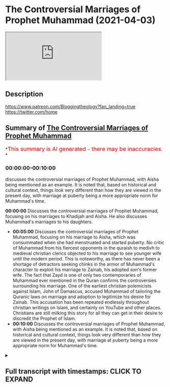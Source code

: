 # The Controversial Marriages of Prophet Muhammad (2021-04-03)

<iframe loading='lazy' allow='autoplay' src='https://www.youtube.com/embed/rVujj3YWdYU'></iframe>

## Description

<https://www.patreon.com/Bloggingtheology?fan_landing=true>
<https://twitter.com/home>

## Summary of [The Controversial Marriages of Prophet Muhammad](https://www.youtube.com/watch?v=rVujj3YWdYU)

*<span style="color:red; font-size:125%">This summary is AI generated - there may be inaccuracies</span>. *

### <a onclick="modifyYTiframeseektime('0')">00:00:00-00:10:00</a>

 discusses the controversial marriages of Prophet Muhammad, with Aisha being mentioned as an example. It is noted that, based on historical and cultural context, things look very different than how they are viewed in the present day, with marriage at puberty being a more appropriate norm for Muhammad's time.

**<a onclick="modifyYTiframeseektime('0')">00:00:00</a>** Discusses the controversial marriages of Prophet Muhammad, focusing on his marriages to Khadijah and Aisha. He also discusses Muhammad's marriages to his daughters.

* **<a onclick="modifyYTiframeseektime('300')">00:05:00</a>** Discusses the controversial marriages of Prophet Muhammad, focusing on his marriage to Aisha, which was consummated when she had menstruated and started puberty. No critic of Muhammad from his fiercest opponents in the quraish to medivh to medieval christian clerics objected to his marriage to see younger wife until the modern period. This is noteworthy, as there has never been a shortage of detractors seeking chinks in the armor of Muhammad's character to exploit his marriage to Zainab, his adopted son's former wife. The fact that Zayd is one of only two contemporaries of Muhammad ever mentioned in the Quran confirms the controversies surrounding his marriage. One of the earliest christian polemicists against Islam, John of Damascus, accused Muhammad of tailoring the Quranic laws on marriage and adoption to legitimize his desire for Zainab. This accusation has been repeated endlessly throughout christian writings on Islam, and certainly on YouTube and other places. Christians are still milking this story for all they can get in their desire to discredit the Prophet of Islam.
* **<a onclick="modifyYTiframeseektime('600')">00:10:00</a>** Discusses the controversial marriages of Prophet Muhammad, with Aisha being mentioned as an example. It is noted that, based on historical and cultural context, things look very different than how they are viewed in the present day, with marriage at puberty being a more appropriate norm for Muhammad's time.

<details><summary><h2>Full transcript with timestamps: CLICK TO EXPAND</h2></summary>

<a onclick="modifyYTiframeseektime('2')">0:00:02</a> Perhaps more than any other feature of the
prophet Muhammad's life, his marriages have
<a onclick="modifyYTiframeseektime('7')">0:00:07</a> proved controversial whether it be the marriage
to Aisha at a very young age, or his polygamy,
<a onclick="modifyYTiframeseektime('15')">0:00:15</a> he married so many wives or his marriage to Zainab
um this had caused well quite some scandal in some
<a onclick="modifyYTiframeseektime('23')">0:00:23</a> western particularly the last marriage to zainab
has caused scandal almost from the very beginning
<a onclick="modifyYTiframeseektime('29')">0:00:29</a> so i just wanted to um look at some expert opinion
on this from the west from western scholarship and
<a onclick="modifyYTiframeseektime('36')">0:00:36</a> i'm just wanted to read from this book called
'Muhammed A Very Short Introduction, by Jonathan A
<a onclick="modifyYTiframeseektime('42')">0:00:42</a> C Brown, and this Very Short Introduction is
part of a series of books for anyone wanting
<a onclick="modifyYTiframeseektime('48')">0:00:48</a> stimulating introductions to a new subject they're
all written by experts chosen by Oxford University
<a onclick="modifyYTiframeseektime('55')">0:00:55</a> Press and they published in more than 25 languages,
and they cover everything from advertising,
<a onclick="modifyYTiframeseektime('61')">0:01:01</a> african history, animal rights, anti-semitism,
ethics, Galileo, galaxies - you name it they
<a onclick="modifyYTiframeseektime('67')">0:01:07</a> cover it! Sociology, socialism,
theology, United Nations, paganism, cancer,
<a onclick="modifyYTiframeseektime('73')">0:01:13</a> the Vikings, witchcraft, you name it it's covered.
So they picked a top expert to write this
<a onclick="modifyYTiframeseektime('80')">0:01:20</a> uh little book on Muhammad, and I do recommend it
it's superb and and Jonathan A
<a onclick="modifyYTiframeseektime('87')">0:01:27</a> C Brown has written a section called 'Muhammad'S
marriages in context', there's a very short section
<a onclick="modifyYTiframeseektime('93')">0:01:33</a> i just wanted to share with you. Who is Jonathan
AC Brown? He's a professor of Islamic studies
<a onclick="modifyYTiframeseektime('99')">0:01:39</a> at Georgetown University in
Washington DC. He's an American and he has
<a onclick="modifyYTiframeseektime('107')">0:01:47</a> published in the fields of hadith (his PhD was in
hadith), Islamic law, Sufism, Arabic lexical theory,
<a onclick="modifyYTiframeseektime('116')">0:01:56</a> and pre-Islamic poetry. On the back it's got some
rave reviews: John L. Esposito, who's a professor
<a onclick="modifyYTiframeseektime('122')">0:02:02</a> at Georgetown University, an expert on Islam,
says "This is a masterful treatment informed by
<a onclick="modifyYTiframeseektime('129')">0:02:09</a> first-rate scholarship yet engaging, accessible,
and distinctively different from previous books
<a onclick="modifyYTiframeseektime('135')">0:02:15</a> on Muhammad." So what does Jonathan AC Brown
have to tell us about Muhammad's marriages in
<a onclick="modifyYTiframeseektime('143')">0:02:23</a> context? Well I think he shares, there's some
quite interesting information to help really
<a onclick="modifyYTiframeseektime('148')">0:02:28</a> contextualize this whole subject in a very helpful
way so more than any other feature of Muhammad's
<a onclick="modifyYTiframeseektime('155')">0:02:35</a> life his many marriages have consistently struck
and bewildered western readers since the rise of
<a onclick="modifyYTiframeseektime('162')">0:02:42</a> islam the prophet's polygamy and the chronic
ruling that muslim men can marry up to four women
<a onclick="modifyYTiframeseektime('169')">0:02:49</a> at a time the prophet was allowed more because
it was believed that he would never mistreat
<a onclick="modifyYTiframeseektime('175')">0:02:55</a> any of his wives created early on in medieval
christendom an image of muhammad as lustful
<a onclick="modifyYTiframeseektime('183')">0:03:03</a> prior to christianity however the near east
from pharonic egypt to ancient mesopotamia
<a onclick="modifyYTiframeseektime('190')">0:03:10</a> was a world in which political polygamy was not
foreign at all for most men it would have been
<a onclick="modifyYTiframeseektime('196')">0:03:16</a> too expensive but for rulers or men of great
import it was an expectable tool of politics
<a onclick="modifyYTiframeseektime('204')">0:03:24</a> and propagation perhaps the most famous example
exemplar for harem politics that's not haram
<a onclick="modifyYTiframeseektime('211')">0:03:31</a> but harem politics was king solomon whom the bible
says had 700 wives and 300 concubines you can read
<a onclick="modifyYTiframeseektime('220')">0:03:40</a> all about that in one kings chapter 11. among
them was the daughter of the pharaoh of egypt
<a onclick="modifyYTiframeseektime('226')">0:03:46</a> whom he had married to cement an alliance indeed
looked at through a political lens muhammad's
<a onclick="modifyYTiframeseektime('234')">0:03:54</a> marriages worked towards clear political goals
his marriage to khadijah of course had predated
<a onclick="modifyYTiframeseektime('242')">0:04:02</a> his prophethood and she remained
his only wife until she died let
<a onclick="modifyYTiframeseektime('248')">0:04:08</a> us look at whom the prophet married after
that and to whom he married his daughters
<a onclick="modifyYTiframeseektime('254')">0:04:14</a> muhammad married the daughters of abu bakr and
umar and married his own daughters to uthman and
<a onclick="modifyYTiframeseektime('261')">0:04:21</a> ali these four men were the first four rulers
of the muslim state after the prophet's death
<a onclick="modifyYTiframeseektime('269')">0:04:29</a> muhammad also married the daughter of abu sufyan
as well as the sister of abbas's wife maymunna
<a onclick="modifyYTiframeseektime('276')">0:04:36</a> who was also the aunt of khalid bin al-walid the
great general abu sufyan's son muawiwa founded the
<a onclick="modifyYTiframeseektime('285')">0:04:45</a> umayyad caliphate after ali's death in 660 ce
and khalid was a leading general of the muslim
<a onclick="modifyYTiframeseektime('293')">0:04:53</a> armies the prophet's marriages and those of
his family thus helped to create the network
<a onclick="modifyYTiframeseektime('300')">0:05:00</a> that provided the leadership of the muslim
community in the century after muhammad's death
<a onclick="modifyYTiframeseektime('307')">0:05:07</a> the prophet also entered into other politically
potent marriages he were the daughter of the
<a onclick="modifyYTiframeseektime('314')">0:05:14</a> jewish chief of khabar as well as numerous women
from leading arab tribes the fact that we know
<a onclick="modifyYTiframeseektime('322')">0:05:22</a> nothing more than the tribal identities of
two of these women further demonstrate that
<a onclick="modifyYTiframeseektime('328')">0:05:28</a> it was the political relationship that
muhammad was fostering that mattered
<a onclick="modifyYTiframeseektime('334')">0:05:34</a> there is nothing more controversial to the modern
reader than muhammad's marriage to aisha who is
<a onclick="modifyYTiframeseektime('340')">0:05:40</a> believed to have been between nine and ten years
old when the marriage was consummated the most
<a onclick="modifyYTiframeseektime('347')">0:05:47</a> reliable historical sources on this marriage
are the sahih hadith collections of al-bukhari
<a onclick="modifyYTiframeseektime('354')">0:05:54</a> and muslim interestingly no critic of muhammad
from his fiercest opponents in the quraish
<a onclick="modifyYTiframeseektime('362')">0:06:02</a> to medivh to medieval christian clerics objected
to his marriage to see younger wife until
<a onclick="modifyYTiframeseektime('369')">0:06:09</a> the modern period this is noteworthy since there
has certainly never been a shortage of detractors
<a onclick="modifyYTiframeseektime('377')">0:06:17</a> seeking chinks in the armor of muhammad's
character to exploit his marriage to zainab
<a onclick="modifyYTiframeseektime('385')">0:06:25</a> his adopted son's former wife which attracted
criticism even during muhammad's own lifetime
<a onclick="modifyYTiframeseektime('392')">0:06:32</a> the fact that zayd is one of only two
contemporaries of muhammad ever mentioned
<a onclick="modifyYTiframeseektime('397')">0:06:37</a> in the quran the other is abu lahab as well as
the book's sizable passage on the zainab episode
<a onclick="modifyYTiframeseektime('404')">0:06:44</a> testifies to the controversies
surrounding muhammad's marriage to her
<a onclick="modifyYTiframeseektime('409')">0:06:49</a> one of the earliest christian polemicists
against islam john of damascus he died in 749
<a onclick="modifyYTiframeseektime('417')">0:06:57</a> accused muhammad of tailoring the quranic laws
on marriage and adoption to legitimize his desire
<a onclick="modifyYTiframeseektime('425')">0:07:05</a> for zainab this accusation has been repeated
endlessly throughout christian writings
<a onclick="modifyYTiframeseektime('431')">0:07:11</a> on islam and certainly on youtube and other
places christians are still milking this
<a onclick="modifyYTiframeseektime('436')">0:07:16</a> story for all they can get in their desire to
discredit the prophet of islam the 13th century
<a onclick="modifyYTiframeseektime('443')">0:07:23</a> english historian matthew paris for example
wrote in his great chronicle that muhammad had
<a onclick="modifyYTiframeseektime('449')">0:07:29</a> pronounced polygamy permissible to cover up an
affair with a servant presumably zade's wife
<a onclick="modifyYTiframeseektime('458')">0:07:38</a> the reason that no pre-modern critics paid
attention to the prophet marriage prophet's
<a onclick="modifyYTiframeseektime('463')">0:07:43</a> marriage to a ten-year-old was because marrying
girls considered underage today was commonplace
<a onclick="modifyYTiframeseektime('471')">0:07:51</a> in the pre-modern world it was a common reality
then under roman law the earliest permitted age
<a onclick="modifyYTiframeseektime('478')">0:07:58</a> for marriage was 12. in the heyday of the roman
empire that's the second century a.d by 14 a girl
<a onclick="modifyYTiframeseektime('486')">0:08:06</a> was considered an adult whose primary purpose
was marriage in many pre-modern law codes such
<a onclick="modifyYTiframeseektime('494')">0:08:14</a> as the hebrew biblical law and the salic frankish
law marriage age was not a question at all it was
<a onclick="modifyYTiframeseektime('502')">0:08:22</a> assumed that when a girl reached puberty and was
able to bear children she was ready for marriage
<a onclick="modifyYTiframeseektime('509')">0:08:29</a> so basically the the biblical norm uh for marriage
age of marriage was puberty whenever that might be
<a onclick="modifyYTiframeseektime('517')">0:08:37</a> as a result we find that average
marriage ages in the pre-modern world
<a onclick="modifyYTiframeseektime('522')">0:08:42</a> were remarkably young surviving evidence from
several centuries of imperial roman history
<a onclick="modifyYTiframeseektime('530')">0:08:50</a> suggests that as many as eight percent married
at ten or eleven that's one in ten in italy in
<a onclick="modifyYTiframeseektime('538')">0:08:58</a> the thirteen hundreds and fourteen hundreds the
average age for women was sixteen to seventeen
<a onclick="modifyYTiframeseektime('544')">0:09:04</a> even in the 1861 census in england over
350 women married under the age of 15
<a onclick="modifyYTiframeseektime('552')">0:09:12</a> in just two counties that year according
to both christian and muslim teachings
<a onclick="modifyYTiframeseektime('558')">0:09:18</a> the virgin mary was not the mature maternal figure
seen in artwork about the bible she was at most in
<a onclick="modifyYTiframeseektime('566')">0:09:26</a> her mid-teens having only just begun menstruating
and is reported to have been as young as 10 years
<a onclick="modifyYTiframeseektime('574')">0:09:34</a> old muhammad's decision to consummate his marriage
to a ten-year-old would have been based on the
<a onclick="modifyYTiframeseektime('581')">0:09:41</a> same criteria as most pre-modern societies aisha's
sexual maturity and readiness to bear a child
<a onclick="modifyYTiframeseektime('591')">0:09:51</a> consummation of the marriage would have occurred
when she had menstruated and started puberty as
<a onclick="modifyYTiframeseektime('598')">0:09:58</a> the great muslim historian al tabari died 923
reported at the time of her marriage contract
<a onclick="modifyYTiframeseektime('606')">0:10:06</a> aisha was young and not capable of intercourse
three or four years later however she was able
<a onclick="modifyYTiframeseektime('615')">0:10:15</a> aisha herself would later remark that a girl
can menstruate as young as nine and thus become
<a onclick="modifyYTiframeseektime('623')">0:10:23</a> a woman so i think i'll end the quote there so
that's absolutely fascinating i think when you
<a onclick="modifyYTiframeseektime('630')">0:10:30</a> have a scholarly objective analysis of muhammad's
marriages in their historical and cultural context
<a onclick="modifyYTiframeseektime('638')">0:10:38</a> things look very very different than our local
very recent historical obsession with uh related
<a onclick="modifyYTiframeseektime('645')">0:10:45</a> issues like this so i think it's very very uh
interesting and also the biblical norm as well uh
<a onclick="modifyYTiframeseektime('651')">0:10:51</a> marriage at puberty uh which would have mohammed's
own marriages would have fitted in quite neatly
<a onclick="modifyYTiframeseektime('656')">0:10:56</a> with that paradigm as well so as i was saying i
do uh recommend uh this book it is very short but
<a onclick="modifyYTiframeseektime('662')">0:11:02</a> it's packed full of useful scholarly and uh first
first-rate scholarship as it says on the back here
<a onclick="modifyYTiframeseektime('669')">0:11:09</a> published by oxford university press it's quite
cheap and have a look at the other items uh in
<a onclick="modifyYTiframeseektime('674')">0:11:14</a> their series as well i've learnt a great deal on
many other subjects uh from experts in the field
<a onclick="modifyYTiframeseektime('679')">0:11:19</a> who produce these little booklets so there we go
i hope you found that interesting until next time  
</details>
